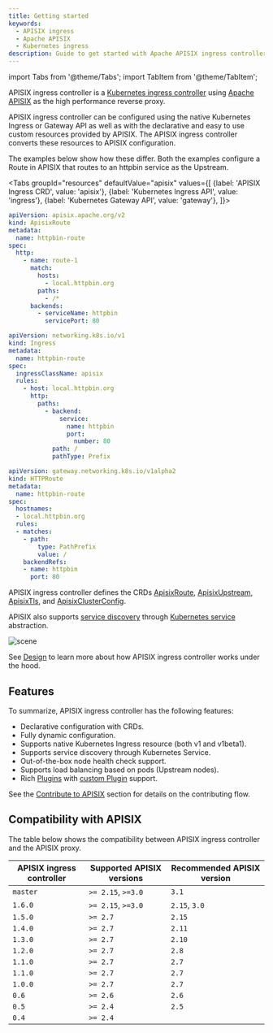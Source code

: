 ```yaml
---
title: Getting started
keywords:
  - APISIX ingress
  - Apache APISIX
  - Kubernetes ingress
description: Guide to get started with Apache APISIX ingress controller.
---
```


<!--
#
# Licensed to the Apache Software Foundation (ASF) under one or more
# contributor license agreements.  See the NOTICE file distributed with
# this work for additional information regarding copyright ownership.
# The ASF licenses this file to You under the Apache License, Version 2.0
# (the "License"); you may not use this file except in compliance with
# the License.  You may obtain a copy of the License at
#
#     http://www.apache.org/licenses/LICENSE-2.0
#
# Unless required by applicable law or agreed to in writing, software
# distributed under the License is distributed on an "AS IS" BASIS,
# WITHOUT WARRANTIES OR CONDITIONS OF ANY KIND, either express or implied.
# See the License for the specific language governing permissions and
# limitations under the License.
#
-->

import Tabs from '@theme/Tabs';
import TabItem from '@theme/TabItem';

APISIX ingress controller is a [Kubernetes ingress controller](https://kubernetes.io/docs/concepts/services-networking/ingress-controllers/) using [Apache APISIX](https://apisix.apache.org) as the high performance reverse proxy.

APISIX ingress controller can be configured using the native Kubernetes Ingress or Gateway API as well as with the declarative and easy to use custom resources provided by APISIX. The APISIX ingress controller converts these resources to APISIX configuration.

The examples below show how these differ. Both the examples configure a Route in APISIX that routes to an httpbin service as the Upstream.

<Tabs
groupId="resources"
defaultValue="apisix"
values={[
{label: 'APISIX Ingress CRD', value: 'apisix'},
{label: 'Kubernetes Ingress API', value: 'ingress'},
{label: 'Kubernetes Gateway API', value: 'gateway'},
]}>

<TabItem value="apisix">

```yaml title="httpbin-route.yaml"
apiVersion: apisix.apache.org/v2
kind: ApisixRoute
metadata:
  name: httpbin-route
spec:
  http:
    - name: route-1
      match:
        hosts:
          - local.httpbin.org
        paths:
          - /*
      backends:
        - serviceName: httpbin
          servicePort: 80
```

</TabItem>

<TabItem value="ingress">

```yaml title="httpbin-route.yaml"
apiVersion: networking.k8s.io/v1
kind: Ingress
metadata:
  name: httpbin-route
spec:
  ingressClassName: apisix
  rules:
    - host: local.httpbin.org
      http:
        paths:
          - backend:
              service:
                name: httpbin
                port:
                  number: 80
            path: /
            pathType: Prefix
```

</TabItem>

<TabItem value="gateway">

```yaml title="httpbin-route.yaml"
apiVersion: gateway.networking.k8s.io/v1alpha2
kind: HTTPRoute
metadata:
  name: httpbin-route
spec:
  hostnames:
  - local.httpbin.org
  rules:
  - matches:
    - path:
        type: PathPrefix
        value: /
    backendRefs:
    - name: httpbin
      port: 80
```

</TabItem>
</Tabs>

APISIX ingress controller defines the CRDs [ApisixRoute](./concepts/apisix_route.md), [ApisixUpstream](./concepts/apisix_upstream.md), [ApisixTls](concepts/apisix_tls.md), and [ApisixClusterConfig](concepts/apisix_cluster_config.md).

APISIX also supports [service discovery](https://apisix.apache.org/docs/apisix/next/discovery/kubernetes/) through [Kubernetes service](https://kubernetes.io/docs/concepts/services-networking/service/) abstraction.

![scene](../../assets/images/scene.png)

See [Design](./design.md) to learn more about how APISIX ingress controller works under the hood.

## Features

To summarize, APISIX ingress controller has the following features:

- Declarative configuration with CRDs.
- Fully dynamic configuration.
- Supports native Kubernetes Ingress resource (both v1 and v1beta1).
- Supports service discovery through Kubernetes Service.
- Out-of-the-box node health check support.
- Supports load balancing based on pods (Upstream nodes).
- Rich [Plugins](https://apisix.apache.org/docs/apisix/next/plugins/batch-requests/) with [custom Plugin](https://apisix.apache.org/docs/apisix/next/plugin-develop/) support.

See the [Contribute to APISIX](https://apisix.apache.org/docs/general/contributor-guide/) section for details on the contributing flow.

## Compatibility with APISIX

The table below shows the compatibility between APISIX ingress controller and the APISIX proxy.

| APISIX ingress controller | Supported APISIX versions | Recommended APISIX version |
| ------------------------- | ------------------------- | -------------------------- |
| `master`                  | `>= 2.15`, `>=3.0`        | `3.1`                      |
| `1.6.0`                   | `>= 2.15`, `>=3.0`        | `2.15`, `3.0`              |
| `1.5.0`                   | `>= 2.7`                  | `2.15`                     |
| `1.4.0`                   | `>= 2.7`                  | `2.11`                     |
| `1.3.0`                   | `>= 2.7`                  | `2.10`                     |
| `1.2.0`                   | `>= 2.7`                  | `2.8`                      |
| `1.1.0`                   | `>= 2.7`                  | `2.7`                      |
| `1.1.0`                   | `>= 2.7`                  | `2.7`                      |
| `1.0.0`                   | `>= 2.7`                  | `2.7`                      |
| `0.6`                     | `>= 2.6`                  | `2.6`                      |
| `0.5`                     | `>= 2.4`                  | `2.5`                      |
| `0.4`                     | `>= 2.4`                  |                            |
